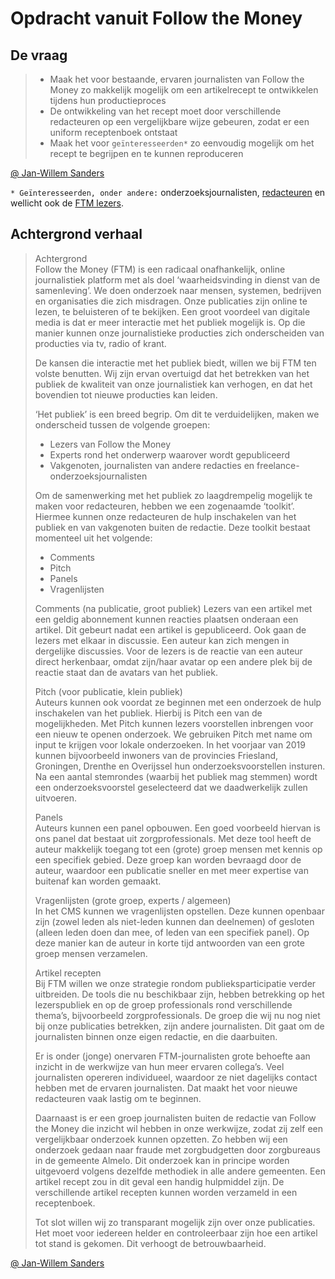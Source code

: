 # Opdracht vanuit Follow the Money

## De vraag

> * Maak het voor bestaande, ervaren journalisten van Follow the Money zo makkelijk mogelijk om een artikelrecept te ontwikkelen tijdens hun productieproces
> * De ontwikkeling van het recept moet door verschillende redacteuren op een vergelijkbare wijze gebeuren, zodat er een uniform receptenboek ontstaat
> * Maak het voor `geïnteresseerden*` zo eenvoudig mogelijk om het recept te begrijpen en te kunnen reproduceren

[@ Jan-Willem Sanders](https://www.linkedin.com/in/janwillemsanders/?originalSubdomain=nl)

`* Geïnteresseerden, onder andere:` onderzoeksjournalisten, [redacteuren](https://jorik.gitbook.io/project-blauwdruk/stakeholders/redacteur) en wellicht ook de [FTM lezers](https://jorik.gitbook.io/project-blauwdruk/stakeholders/follow_the_money_lezer).



## Achtergrond verhaal

> Achtergrond   
> Follow the Money \(FTM\) is een radicaal onafhankelijk, online journalistiek platform met als doel ‘waarheidsvinding in dienst van de samenleving’. We doen onderzoek naar mensen, systemen, bedrijven en organisaties die zich misdragen. Onze publicaties zijn online te lezen, te beluisteren of te bekijken. Een groot voordeel van digitale media is dat er meer interactie met het publiek mogelijk is. Op die manier kunnen onze journalistieke producties zich onderscheiden van producties via tv, radio of krant.
>
> De kansen die interactie met het publiek biedt, willen we bij FTM ten volste benutten. Wij zijn ervan overtuigd dat het betrekken van het publiek de kwaliteit van onze journalistiek kan verhogen, en dat het bovendien tot nieuwe producties kan leiden.
>
> ‘Het publiek’ is een breed begrip. Om dit te verduidelijken, maken we onderscheid tussen de volgende groepen:
>
> * Lezers van Follow the Money
> * Experts rond het onderwerp waarover wordt gepubliceerd
> * Vakgenoten, journalisten van andere redacties en freelance-onderzoeksjournalisten  
>
> Om de samenwerking met het publiek zo laagdrempelig mogelijk te maken voor redacteuren, hebben we een zogenaamde ‘toolkit’. Hiermee kunnen onze redacteuren de hulp inschakelen van het publiek en van vakgenoten buiten de redactie. Deze toolkit bestaat momenteel uit het volgende:
>
> * Comments 
> * Pitch
> * Panels
> * Vragenlijsten 
>
> Comments \(na publicatie, groot publiek\) Lezers van een artikel met een geldig abonnement kunnen reacties plaatsen onderaan een artikel. Dit gebeurt nadat een artikel is gepubliceerd. Ook gaan de lezers met elkaar in discussie. Een auteur kan zich mengen in dergelijke discussies. Voor de lezers is de reactie van een auteur direct herkenbaar, omdat zijn/haar avatar op een andere plek bij de reactie staat dan de avatars van het publiek.
>
> Pitch \(voor publicatie, klein publiek\)   
> Auteurs kunnen ook voordat ze beginnen met een onderzoek de hulp inschakelen van het publiek. Hierbij is Pitch een van de mogelijkheden. Met Pitch kunnen lezers voorstellen inbrengen voor een nieuw te openen onderzoek. We gebruiken Pitch met name om input te krijgen voor lokale onderzoeken. In het voorjaar van 2019 kunnen bijvoorbeeld inwoners van de provincies Friesland, Groningen, Drenthe en Overijssel hun onderzoeksvoorstellen insturen. Na een aantal stemrondes \(waarbij het publiek mag stemmen\) wordt een onderzoeksvoorstel geselecteerd dat we daadwerkelijk zullen uitvoeren.
>
> Panels   
> Auteurs kunnen een panel opbouwen. Een goed voorbeeld hiervan is ons panel dat bestaat uit zorgprofessionals. Met deze tool heeft de auteur makkelijk toegang tot een \(grote\) groep mensen met kennis op een specifiek gebied. Deze groep kan worden bevraagd door de auteur, waardoor een publicatie sneller en met meer expertise van buitenaf kan worden gemaakt.
>
> Vragenlijsten \(grote groep, experts / algemeen\)   
> In het CMS kunnen we vragenlijsten opstellen. Deze kunnen openbaar zijn \(zowel leden als niet-leden kunnen dan deelnemen\) of gesloten \(alleen leden doen dan mee, of leden van een specifiek panel\). Op deze manier kan de auteur in korte tijd antwoorden van een grote groep mensen verzamelen.
>
> Artikel recepten   
> Bij FTM willen we onze strategie rondom publieksparticipatie verder uitbreiden. De tools die nu beschikbaar zijn, hebben betrekking op het lezerspubliek en op de groep professionals rond verschillende thema’s, bijvoorbeeld zorgprofessionals. De groep die wij nu nog niet bij onze publicaties betrekken, zijn andere journalisten. Dit gaat om de journalisten binnen onze eigen redactie, en die daarbuiten.
>
> Er is onder \(jonge\) onervaren FTM-journalisten grote behoefte aan inzicht in de werkwijze van hun meer ervaren collega’s. Veel journalisten opereren individueel, waardoor ze niet dagelijks contact hebben met de ervaren journalisten. Dat maakt het voor nieuwe redacteuren vaak lastig om te beginnen.
>
> Daarnaast is er een groep journalisten buiten de redactie van Follow the Money die inzicht wil hebben in onze werkwijze, zodat zij zelf een vergelijkbaar onderzoek kunnen opzetten. Zo hebben wij een onderzoek gedaan naar fraude met zorgbudgetten door zorgbureaus in de gemeente Almelo. Dit onderzoek kan in principe worden uitgevoerd volgens dezelfde methodiek in alle andere gemeenten. Een artikel recept zou in dit geval een handig hulpmiddel zijn. De verschillende artikel recepten kunnen worden verzameld in een receptenboek.
>
> Tot slot willen wij zo transparant mogelijk zijn over onze publicaties. Het moet voor iedereen helder en controleerbaar zijn hoe een artikel tot stand is gekomen. Dit verhoogt de betrouwbaarheid.

[@ Jan-Willem Sanders](https://www.linkedin.com/in/janwillemsanders/?originalSubdomain=nl)


